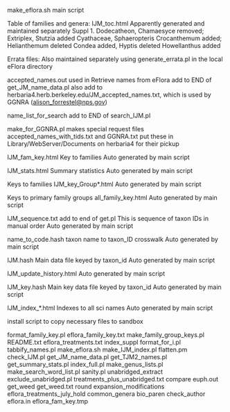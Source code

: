 make_eflora.sh
main script

Table of families and genera: IJM_toc.html
Apparently generated and maintained separately
Suppl 1.
Dodecatheon, Chamaesyce removed;
Extriplex, Stutzia added
Cyathaceae, Sphaeropteris
Crocanthemum added; Helianthemum deleted
Condea added, Hyptis deleted
Howellanthus added



Errata files: Also maintained separately
using generate_errata.pl in the local eFlora directory

accepted_names.out
used in Retrieve names from eFlora
add to END of get_JM_name_data.pl
also add to herbaria4.herb.berkeley.edu/JM_accepted_names.txt, which is used by GGNRA (alison_forrestel@nps.gov)

name_list_for_search
add to END of search_IJM.pl

make_for_GGNRA.pl makes special request files accepted_names_with_tids.txt and GGNRA.txt
put these in Library/WebServer/Documents on herbaria4 for their pickup


IJM_fam_key.html
Key to families
Auto generated by main script

IJM_stats.html
Summary statistics
Auto generated by main script

Keys to families
IJM_key_Group*.html
Auto generated by main script

Keys to primary family groups
all_family_key.html
Auto generated by main script

IJM_sequence.txt
add to end of get.pl
This is sequence of taxon IDs in manual order
Auto generated by main script

name_to_code.hash
taxon name to taxon_ID crosswalk
Auto generated by main script

IJM.hash
Main data file keyed by taxon_id
Auto generated by main script

IJM_update_history.html
Auto generated by main script

IJM_key.hash
Main key data file keyed by taxon_id
Auto generated by main script

IJM_index_*.html
Indexes to all sci names
Auto generated by main script

install
script to copy necessary files to sandbox

format_family_key.pl
eflora_family_key.txt
make_family_group_keys.pl
README.txt
eflora_treatments.txt
index_suppl
format_for_i.pl
tabbify_names.pl
make_eflora.sh
make_IJM_index.pl
flatten.pm
check_IJM.pl
get_JM_name_data.pl
get_TJM2_names.pl
get_summary_stats.pl
index_full.pl
make_genus_lists.pl
make_search_word_list.pl
sanity.pl
unabridged_extract
exclude_unabridged.pl
treatments_plus_unabridged.txt
compare
euph.out
get_weed
get_weed.txt
round
expansion_modifications
eflora_treatments_july_hold
common_genera
bio_paren
check_author
eflora.in
eflora_fam_key.tmp
